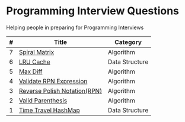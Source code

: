 Programming Interview Questions
===============================
Helping people in preparing for Programming Interviews

|#|Title|Category|
|---|-----|---------|
|7|[Spiral Matrix](./src/algorithms/spiralmatrix)|Algorithm|
|6|[LRU Cache](./src/datastructures/lrucache)|Data Structure|
|5|[Max Diff](./src/algorithms/maxdiff)|Algorithm|
|4|[Validate RPN Expression](./src/algorithms/validateRPN)|Algorithm|
|3|[Reverse Polish Notation(RPN)](./src/algorithms/rpn)|Algorithm|
|2|[Valid Parenthesis](./src/algorithms/validparenthesis)|Algorithm|
|1|[Time Travel HashMap](./src/datastructures/timetravelmap)|Data Structure|
